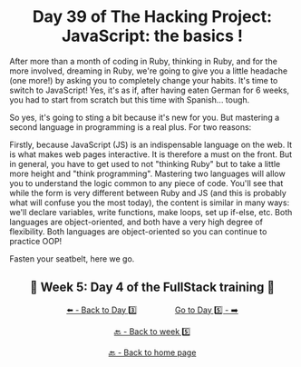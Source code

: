 <h1 align="center">Day 39 of The Hacking Project: JavaScript: the basics !</h1>

After more than a month of coding in Ruby, thinking in Ruby, and for the more involved, dreaming in Ruby, we're going to give you a little headache (one more!) by asking you to completely change your habits. It's time to switch to JavaScript! Yes, it's as if, after having eaten German for 6 weeks, you had to start from scratch but this time with Spanish... tough.

So yes, it's going to sting a bit because it's new for you. But mastering a second language in programming is a real plus. For two reasons:

Firstly, because JavaScript (JS) is an indispensable language on the web. It is what makes web pages interactive. It is therefore a must on the front.
But in general, you have to get used to not "thinking Ruby" but to take a little more height and "think programming". Mastering two languages will allow you to understand the logic common to any piece of code.
You'll see that while the form is very different between Ruby and JS (and this is probably what will confuse you the most today), the content is similar in many ways: we'll declare variables, write functions, make loops, set up if-else, etc. Both languages are object-oriented, and both have a very high degree of flexibility. Both languages are object-oriented so you can continue to practice OOP!

Fasten your seatbelt, here we go.

<h2 align="center">🎉 Week 5: Day 4 of the FullStack training 🎉</h2>

<div align="center">
  
  [⬅️ - Back to Day 3️⃣](https://github.com/BenjaminCharmes/THP_FullStack/tree/main/Week_5/Day_3)
  &nbsp;&nbsp;&nbsp;&nbsp;&nbsp;&nbsp;&nbsp;&nbsp;&nbsp;&nbsp;&nbsp;&nbsp;&nbsp;&nbsp;&nbsp;
  [Go to Day 5️⃣ - ➡️](https://github.com/BenjaminCharmes/THP_FullStack/tree/main/Week_5/Day_5)

</div>

<div align="center">

  [🔙 - Back to week 5️⃣](https://github.com/BenjaminCharmes/THP_FullStack/tree/main/Week_5)

  [🔙 - Back to home page](https://github.com/BenjaminCharmes/THP_FullStack)

</div>
